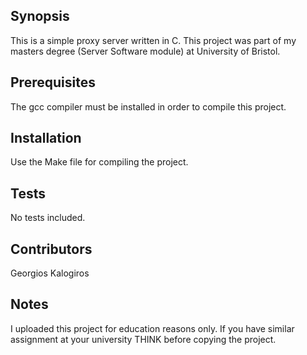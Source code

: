 ## Synopsis
This is a simple proxy server written in C. This project was part of my masters degree (Server Software module) at University of Bristol.

## Prerequisites
The gcc compiler must be installed in order to compile this project.

## Installation
Use the Make file for compiling the project.

## Tests
No tests included.

## Contributors
Georgios Kalogiros

## Notes
I uploaded this project for education reasons only. If you have similar assignment at your university THINK before copying the project.

